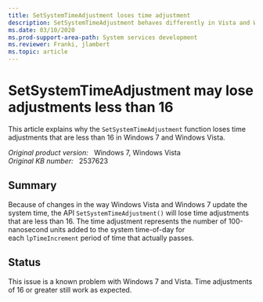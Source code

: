 ```yaml
---
title: SetSystemTimeAdjustment loses time adjustment
description: SetSystemTimeAdjustment behaves differently in Vista and Windows 7 than it did in XP.
ms.date: 03/10/2020
ms.prod-support-area-path: System services development
ms.reviewer: Franki, jlambert
ms.topic: article
---
```

# SetSystemTimeAdjustment may lose adjustments less than 16

This article explains why the `SetSystemTimeAdjustment` function loses time adjustments that are less than 16 in Windows 7 and Windows Vista.

_Original product version:_ &nbsp; Windows 7, Windows Vista  
_Original KB number:_ &nbsp; 2537623

## Summary

Because of changes in the way Windows Vista and Windows 7 update the system time, the API `SetSystemTimeAdjustment()` will lose time adjustments that are less than 16. The time adjustment represents the number of 100-nanosecond units added to the system time-of-day for each `lpTimeIncrement` period of time that actually passes.

## Status

This issue is a known problem with Windows 7 and Vista. Time adjustments of 16 or greater still work as expected.

